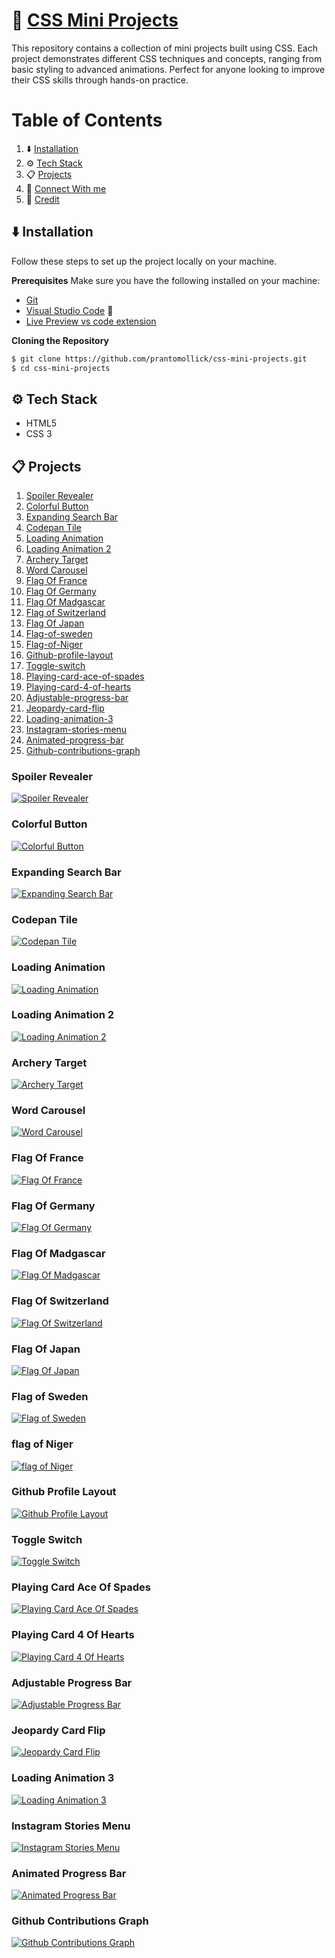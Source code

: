 # 🎨 [CSS Mini Projects](https://prantomollick.github.io/css-mini-projects/)

This repository contains a collection of mini projects built using CSS. Each project demonstrates different CSS techniques and concepts, ranging from basic styling to advanced animations. Perfect for anyone looking to improve their CSS skills through hands-on practice.

# Table of Contents

1. ⬇️ [Installation](#installation)
2. ⚙️ [Tech Stack](#tack-stack)
3. 📋 [Projects](#projects)
4. 🤝 [Connect With me](#contact)
5. 🧾 [Credit](#credit)

## <a name="installation">⬇️ Installation</a>

Follow these steps to set up the project locally on your machine.

**Prerequisites**
Make sure you have the following installed on your machine:

-   [Git](https://git-scm.com/)
-   [Visual Studio Code](https://code.visualstudio.com/) 🔧
-   [Live Preview vs code extension](https://marketplace.visualstudio.com/items?itemName=ms-vscode.live-server)

**Cloning the Repository**

```bash
$ git clone https://github.com/prantomollick/css-mini-projects.git
$ cd css-mini-projects
```

## <a name="tack-stack">⚙️ Tech Stack</a>

-   HTML5
-   CSS 3

## <a name="projects">📋 Projects</a>

1. [Spoiler Revealer](#spoiler-revealer)
2. [Colorful Button](#colorful-button)
3. [Expanding Search Bar](#expanding-search-bar)
4. [Codepan Tile](#codepan-tile)
5. [Loading Animation](#loading-animation)
6. [Loading Animation 2](#loading-animation-2)
7. [Archery Target](#archery-target)
8. [Word Carousel](#8-word-carousel)
9. [Flag Of France](#9-flag-of-france)
10. [Flag Of Germany](#10-flag-of-germany)
11. [Flag Of Madgascar](#11-flag-of-madgascar)
12. [Flag of Switzerland](#12-flag-of-switzerland)
13. [Flag Of Japan](#13-flag-of-japan)
14. [Flag-of-sweden](#14-flag-of-sweden)
15. [Flag-of-Niger](#15-flag-of-Niger)
16. [Github-profile-layout](#16-github-profile-layout)
17. [Toggle-switch](#17-toggle-switch)
18. [Playing-card-ace-of-spades](#18-playing-card-ace-of-spades)
19. [Playing-card-4-of-hearts](#19-playing-card-4-of-hearts)
20. [Adjustable-progress-bar](#20-adjustable-progress-bar)
21. [Jeopardy-card-flip](#21-jeopardy-card-flip)
22. [Loading-animation-3](#22-loading-animation-3)
23. [Instagram-stories-menu](#23-instagram-stories-menu)
24. [Animated-progress-bar](#24-animated-progress-bar)
25. [Github-contributions-graph](#25-github-contributions-graph)

### <a name="spoiler-revealer">Spoiler Revealer</a>

[![Spoiler Revealer](./1-spoiler-revealer.png "Spoiler Revealer")](https://prantomollick.github.io/css-mini-projects/1-spoiler-revealer/index.html)

### <a name="colorful-button">Colorful Button</a>

[![Colorful Button](./2-colorful-button.png "Colorful Button")](https://prantomollick.github.io/css-mini-projects/2-colorful-button/index.html)

### <a name="expanding-search-bar">Expanding Search Bar</a>

[![Expanding Search Bar](./3-expanding-search-bar.png "Expanding Search Bar")](https://prantomollick.github.io/css-mini-projects/3-expanding-search-bar/index.html)

### <a name="codepan-tile">Codepan Tile</a>

[![Codepan Tile](./4-codepan-tile.png "Codepan Tile")](https://prantomollick.github.io/css-mini-projects/4-codepan-tile/index.html)

### <a name="loading-animation">Loading Animation</a>

[![Loading Animation](./5-loading-animation.png "Loading Animation")](https://prantomollick.github.io/css-mini-projects/5-loading-animation/index.html)

### <a name="loading-animation-2">Loading Animation 2</a>

[![Loading Animation 2](./6-loading-animation-2.png "Loading Animation 2")](https://prantomollick.github.io/css-mini-projects/6-loading-animation-2/index.html)

### <a name="archery-target">Archery Target</a>

[![Archery Target](./7-archery-target.png "Archery Target")](https://prantomollick.github.io/css-mini-projects/7-archery-target/index.html)

### <a name="8-word-carousel">Word Carousel</a>

[![Word Carousel](./8-word-carousel.png "Word Carousel")](https://prantomollick.github.io/css-mini-projects/8-word-carousel/index.html)

### <a name="9-flag-of-france">Flag Of France</a>

[![Flag Of France](./9-flag-of-france.png "Flag Of France")](https://prantomollick.github.io/css-mini-projects/9-flag-of-france/index.html)

### <a name="10-flag-of-germany">Flag Of Germany</a>

[![Flag Of Germany](./10-flag-of-germany.png "Flag Of Germany")](https://prantomollick.github.io/css-mini-projects/10-flag-of-germany/index.html)

### <a name="11-flag-of-madgascar">Flag Of Madgascar</a>

[![Flag Of Madgascar](./11-flag-of-madgascar.png "Flag Of Madgascar")](https://prantomollick.github.io/css-mini-projects/11-flag-of-madgascar/index.html)

### <a name="12-flag-of-switzerland">Flag Of Switzerland</a>

[![Flag Of Switzerland](./12-flag-of-switzerland.png "Flag Of Switzerland")](https://prantomollick.github.io/css-mini-projects/12-flag-of-switzerland/index.html)

### <a name="13-flag-of-japan">Flag Of Japan</a>

[![Flag Of Japan](./13-flag-of-japan.png "Flag Of Japan")](https://prantomollick.github.io/css-mini-projects/13-flag-of-japan/index.html)

### <a name="14-flag-of-sweden">Flag of Sweden</a>

[![Flag of Sweden](./14-flag-of-sweden.png "Flag of Sweden")](https://prantomollick.github.io/css-mini-projects/14-flag-of-sweden/index.html)

### <a name="15-flag-of-Niger">flag of Niger</a>

[![flag of Niger](./15-flag-of-Niger.png "flag of Niger")](https://prantomollick.github.io/css-mini-projects/15-flag-of-Niger/index.html)

### <a name="16-github-profile-layout">Github Profile Layout</a>

[![Github Profile Layout](./16-github-profile-layout.png "Github Profile Layout")](https://prantomollick.github.io/css-mini-projects/16-github-profile-layout/index.html)

### <a name="17-toggle-switch">Toggle Switch</a>

[![Toggle Switch](./17-toggle-switch.png "Toggle Switch")](https://prantomollick.github.io/css-mini-projects/17-toggle-switch/index.html)

### <a name="18-playing-card-ace-of-spades">Playing Card Ace Of Spades</a>

[![Playing Card Ace Of Spades](./18-playing-card-ace-of-spades.png "Playing Card Ace Of Spades")](https://prantomollick.github.io/css-mini-projects/18-playing-card-ace-of-spades/index.html)

### <a name="19-playing-card-4-of-hearts">Playing Card 4 Of Hearts</a>

[![Playing Card 4 Of Hearts](./19-playing-card-4-of-hearts.png "Playing Card 4 Of Hearts")](https://prantomollick.github.io/css-mini-projects/19-playing-card-4-of-hearts/index.html)

### <a name="20-adjustable-progress-bar">Adjustable Progress Bar</a>

[![Adjustable Progress Bar](./20-adjustable-progress-bar.png "Adjustable Progress Bar")](https://prantomollick.github.io/css-mini-projects/20-adjustable-progress-bar/index.html)

### <a name="21-jeopardy-card-flip">Jeopardy Card Flip</a>

[![Jeopardy Card Flip](./21-jeopardy-card-flip.png "Jeopardy Card Flip")](https://prantomollick.github.io/css-mini-projects/21-jeopardy-card-flip/index.html)

### <a name="22-loading-animation-3">Loading Animation 3</a>

[![Loading Animation 3](./22-loading-animation-3.png "Loading Animation 3")](https://prantomollick.github.io/css-mini-projects/22-loading-animation-3/index.html)

### <a name="23-instagram-stories-menu">Instagram Stories Menu</a>

[![Instagram Stories Menu](./23-instagram-stories-menu.png "Instagram Stories Menu")](https://prantomollick.github.io/css-mini-projects/23-instagram-stories-menu/index.html)

### <a name="24-animated-progress-bar">Animated Progress Bar</a>

[![Animated Progress Bar](./24-animated-progress-bar.png "Animated Progress Bar")](https://prantomollick.github.io/css-mini-projects/24-animated-progress-bar/index.html)

### <a name="25-github-contributions-graph">Github Contributions Graph</a>

[![Github Contributions Graph](./25-github-contributions-graph.png "Github Contributions Graph")](https://prantomollick.github.io/css-mini-projects/25-github-contributions-graph/index.html)
